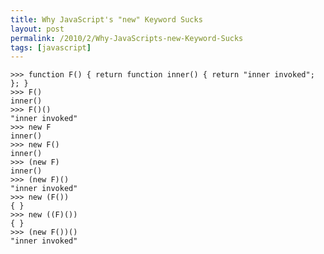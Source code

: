 ```yaml
---
title: Why JavaScript's "new" Keyword Sucks
layout: post
permalink: /2010/2/Why-JavaScripts-new-Keyword-Sucks
tags: [javascript]
---	
```


	>>> function F() { return function inner() { return "inner invoked"; }; }
	>>> F()
	inner()
	>>> F()()
	"inner invoked"
	>>> new F
	inner()
	>>> new F()
	inner()
	>>> (new F)
	inner()
	>>> (new F)()
	"inner invoked"
	>>> new (F())
	{ }
	>>> new ((F)())
	{ }
	>>> (new F())()
	"inner invoked"